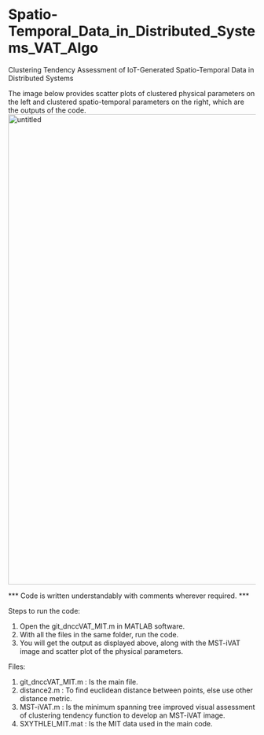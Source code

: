 # Spatio-Temporal_Data_in_Distributed_Systems_VAT_Algo
Clustering Tendency Assessment of IoT-Generated Spatio-Temporal Data in Distributed Systems

The image below provides scatter plots of clustered physical parameters on the left and clustered spatio-temporal parameters on the right, which are the outputs of the code.
<img width="2560" height="955" alt="untitled" src="https://github.com/user-attachments/assets/b5f752de-d6a5-48d1-93f2-f87731dfd2c8" />

*** Code is written understandably with comments wherever required. ***

Steps to run the code:
1) Open the git_dnccVAT_MIT.m in MATLAB software.
2) With all the files in the same folder, run the code.
3) You will get the output as displayed above, along with the MST-iVAT image and scatter plot of the physical parameters.

Files:
1) git_dnccVAT_MIT.m : Is the main file.
2) distance2.m : To find euclidean distance between points, else use other distance metric.
3) MST-iVAT.m : Is the minimum spanning tree improved visual assessment of clustering tendency function to develop an MST-iVAT image.
4) SXYTHLEI_MIT.mat : Is the MIT data used in the main code.



